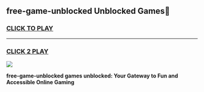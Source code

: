 
## free-game-unblocked Unblocked Games👋
<h3>
<a href="https://news.freeplayer.one?title=free-game-unblocked&ref=16F">CLICK TO PLAY</a></h3>
<hr>

<h3>
<a href="https://news.freeplayer.one?title=free-game-unblocked&ref=16F">CLICK 2 PLAY</a>
  
</h3>

<a href="https://news.freeplayer.one?title=free-game-unblocked&ref=16F/"><img src="https://clearcache.store/games.png"></a>


**free-game-unblocked games unblocked: Your Gateway to Fun and Accessible Online Gaming**
